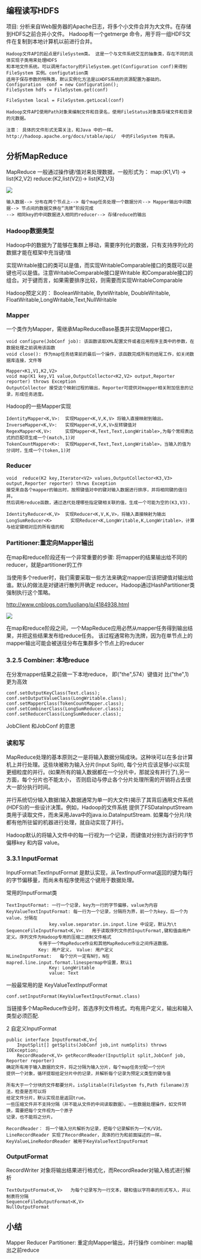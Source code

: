 ## 编程读写HDFS

项目: 分析来自Web服务器的Apache日志，将多个小文件合并为大文件。在存储到HDFS之前合并小文件。
Hadoop有一个getmerge 命令，用于将一组HDFS文件在复制到本地计算机以前进行合并。

    Hadoop文件API的起点是FileSystem类。 这是一个与文件系统交互的抽象类，存在不同的具体实现子类用来处理HDFS
    和本地文件系统。可以调用factory的FileSystem.get(Configuration conf)来得到FileSystem 实例。configutation类
    适用于保存参数的特殊类，默认实例化方法是以HDFS系统的资源配置为基础的。
    Configuration  conf = new Configuration();
    FileSystem hdfs = FileSystem.get(conf)
    
    FileSystem local = FileSystem.getLocal(conf)
    
    Hadoop文件API使用Path对象来编制文件和目录名，使用FileStatus对象类存储文件和目录的元数据。
    
    注意： 具体的文件形式无需关注，和Java 中的一样。
    http://hadoop.apache.org/docs/stable/api/  中的FileSystem 均有讲。
    


## 分析MapReduce
MapReduce 一般通过操作键/值对来处理数据，一般形式为：
map:(K1,V1) -> list(K2,V2)
reduce:(K2,list(V2))-> list(K2,V3)

![](file:///C:\Users\loneve\Pictures\hadoop\0.png)

    输入数据--> 分布在两个节点上--> 每个map任务处理一个数据分片--> Mapper输出中间数据--> 节点间的数据交换在“洗牌”阶段完成
    --> 相同key的中间数据进入相同的reducer--> 存储reduce的输出
### Hadoop数据类型
Hadoop中的数据为了能够在集群上移动，需要序列化的数据，只有支持序列化的数据才能在框架中充当键/值

实现Writable接口的类可以是值，而实现WritableComparable<T>接口的类既可以是键也可以是值。注意WritableComparable<T>接口是Writable
和Comparable<T>接口的组合。对于键而言，如果需要排序比较，则需要而实现WritableComparable

Hadoop预定义的： BooleanWritable, ByteWritable, DoubleWritable, FloatWritable,LongWritable,Text,NullWritable
    

### Mapper
一个类作为Mapper，需继承MapReduceBase基类并实现Mapper接口，

    void configure(JobConf job): 该函数读取XML配置文件或者应用程序主类中的参数，在数据处理之前调用该函数
    void close(): 作为map任务结束前的最后一个操作，该函数完成所有的结尾工作，如关闭数据库连接，文件等

    Mapper<K1,V1,K2,V2>
    void map(K1 key,V1 value,OutputCollector<K2,V2> output,Reporter reporter) throws Exception
    OutputCollector 接受这个映射过程的输出，Reporter可提供对mapper相关附加信息的记录，形成任务进度。
    
Hadoop的一些Mapper实现

    IdentityMapper<K,V>:  实现Mapper<K,V,K,V> 将输入直接映射到输出。
    InverseMapper<K,V>:   实现Mapper<K,V,K,V>反转键值对
    RegexMapper<K,V>:     实现Mapper<K,Text,Text,LongWritable>,为每个常规表达式的匹配项生成一个(match,1)对
    TokenCountMapper<K>:  实现Mapper<K,Text,Text,LongWritable>，当输入的值为分词时，生成一个(token,1)对

### Reducer

    void  reduce(K2 key,Iterator<V2> values,OutputCollector<K3,V3> output,Reporter reporter) thrws Exception
    接受来自各个mapper的输出时，按照键值对中的键对输入数据进行排序，并将相同键的值归并。
    然后调用reduce函数，通过迭代处理哪些指定键相关联的值，生成一个可能为空的(K3,V3).
    
    IdentityReducer<K,V>  实现Reducer<K,V,K,V>，将输入直接映射为输出
    LongSumReducer<K>       实现Reducer<K,LongWritable,K,LongWritable>，计算与给定键相对应的所有值的和
    
### Partitioner:重定向Mapper输出
在map和reduce阶段还有一个非常重要的步骤: 将mapper的结果输出给不同的reducer，就是partitioner的工作

当使用多个reduer时，我们需要采取一些方法来确定mapper应该把键值对输出给谁。默认的做法是对键进行散列开确定
reducer。Hadoop通过HashPartitioner类强制执行这个策略。

http://www.cnblogs.com/luoliang/p/4184938.html

![](file:///C:\Users\loneve\Pictures\hadoop\1.png)

在map和reduce阶段之间，一个MapReduce应用必然从mapper任务得到输出结果，并把这些结果发布给reduce任务。
该过程通常称为洗牌，因为在单节点上的mapper输出可能会被送往分布在集群多个节点上的reducer

### 3.2.5 Combiner: 本地reduce
在分发mapper结果之前做一下本地reduce， 即("the",574）键值对 比("the",1) 更为高效

    conf.setOutputKeyClass(Text.class);
    conf.setOutputValueClass(LongWritable.class);
    conf.setMapperClass(TokenCountMapper.class);
    conf.setCombinerClass(LongSumReducer.class);
    conf.setReducerClass(LongSumReducer.class);
   
JobClient 和JobConf 的意思


### 读和写
MapReduce处理的基本原则之一是将输入数据分隔成块。这种块可以在多台计算机上并行处理。这些块被称为输入分片(Input Split),
每个分片应该足够小以实现更细粒度的并行。(如果所有的输入数据都在一个分片中，那就没有并行了),另一方面，每个分片也不能太小，
否则启动与停止各个分片处理所需的开销将占去很大一部分执行时间。

并行系统切分输入数据(输入数据通常为单一的大文件)揭示了其背后通用文件系统(HDFS)的一些设计决策。例如，Hadoop的文件系统
提供了FSDataInputStream类用于读取文件，而未采用Java中的java.io.DataInputStream.
如果每个分片/块都有他所驻留的机器进行处理，就自动实现了并行。

Hadoop默认的将输入文件中的每一行视为一个记录，而键值对分别为该行的字节偏移key 和内容 value。

### 3.3.1 InputFormat
InputFormat:TextInputFormat 是默认实现，从TextInputFormat返回的键为每行的字节偏移量，而尚未有程序使用这个键用于数据处理。

常用的InputFormat类

    TextInputFormat: 一行一个记录，key为一行的字节偏移，value为内容
    KeyValueTextInputFormat: 每一行为一个记录，分隔符为界，前一个为key，后一个为value，分隔在
                    key.value.separator.in.input.line 中设定，默认为\t
    SequenceFileInputFormat<K,V>:   用于读取序列文件的InputFormat,键和值由用户定义。序列文件为Hadoop专用的压缩二进制文件格式
                专用于一个MapReduce作业和其他MapReduce作业之间传送数据。
                Key: 用户定义， Value: 用户定义
    NLineInputFormat:   每个分片一定有N行，N在mapred.line.input.format.linespermap中设置，默认1
                    Key: LongWritable
                    value: Text
    
一般最常用的是 KeyValueTextInputFormat  

    conf.setInputFormat(KeyValueTextInputFormat.class)
当链接多个MapReduce作业时，首选序列文件格式。均有用户定义，输出和输入类型必须匹配.

2 自定义InputFormat

    public interface InputFormat<K,V>{
        InputSplit[] getSplits(JobConf job,int numSplits) throws IOException;
        RecordReader<K,V> getRecordReader(InputSplit split,JobConf job, Reporter reporter)
    确定所有用于输入数据的文件，将之分隔为输入分片，每个map任务分配一个分片
    提供一个对象，循环提取给定分片中的记录，并解析每个记录为预定义类型的键与值
    
    所有大于一个分块的文件都要分片。isSplitable(FileSystem fs,Path filename)方法，检查是否可以将
    给定文件分片，默认实现总是返回true。
    一些压缩文件并不支持分隔（并不能从文件的中间读取数据）。一些数据处理操作，如文件转换，需要把每个文件视为一个原子
    记录，也不能将之分片。
    
    RecordReader： 将一个输入分片解析为记录，把每个记录解析为一个K/V对。
    LineRecordReader 实现了RecordReader，具体的行为和前面描述的一样。
    KeyValueLineRedordReader 被用于KeyValueTextInputFormat
    
### OutputFormat
RecordWriter 对象将输出结果进行格式化，而RecordReader对输入格式进行解析

    TextOutputFormat<K,V>   为每个记录写为一行文本，键和值以字符串的形式写入，并以制表符分隔
    SequenceFileOutputFormat<K,V>
    NullOutputFormat
    


## 小结
Mapper
Reducer
Partitioner: 重定向Mapper输出，并行操作
combiner: map输出之前reduce

